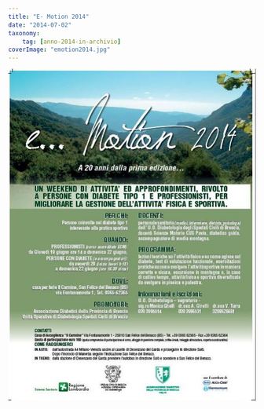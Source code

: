 ```yaml
---
title: "E- Motion 2014"
date: "2014-07-02"
taxonomy: 
    tag: [anno-2014-in-archivio]
coverImage: "emotion2014.jpg"
---
```


![](images/emotion2014.jpg)
